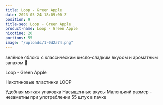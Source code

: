 ```yaml
---
title: Loop - Green Apple
date: 2023-05-24 18:09:00 Z
position: 9
title-seo: Loop - Green Apple
product-name: Loop - Green Apple
nicotine: 20
portions: 55
image: "/uploads/1-0d2a74.png"
---
```


 зелёное яблоко с классическим кисло-сладким вкусом и ароматным запахом 🍏

Loop - Green Apple

Никотиновые пластинки LOOP

Удобная мягкая упаковка
Насыщенные вкусы
Маленький размер - незаметны при употреблении
55 штук в пачке